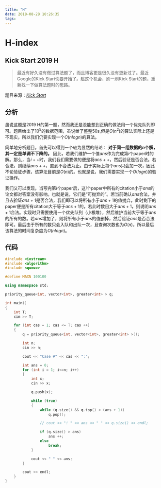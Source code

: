 ```yaml
---
title: "H"
date: 2018-08-28 10:26:35
tags: 
---
```


# H-index

## Kick Start 2019 H

> 最近有好久没有做过算法题了，而且博客更是很久没有更新过了。最近Google的Kick Start快要开始了。趁这个机会，刷一刷Kick Start的题，重新找一下做算法题时的思路。

<!--more-->

题目来源：[_Kick Start_](https://codingcompetitions.withgoogle.com/kickstart/round/0000000000050edd/00000000001a274e)

## 分析

虽说这题是2019 H的第一题，然而我还是没能想到正确的做法用一个优先队列即可。题目给出了$10^5$的数据范围，虽说给了整整$50$s,但是$O(n^2)$的算法实际上还是不现实，所以我们仍要实现一个$O(n log n)$的算法。

简单地分析题目，首先可以得到一个较为显然的结论： **对于同一组数据的$n$个解，其一定是单调不下降的。** 因此，若我们维护一个值$ans$作为完成第$i$个paper时的解。那么，当$i++$时，我们我们需要做的便是将$ans++$，然后验证是否合法。若合法，则继续$ans++$，直到不合法为止。由于实际上每个$ans$只会加一次，因此不论验证步骤，该算法目前是$O(n)$的。也就是说，我们需要实现一个$O(log n)$的验证操作。

我们又可以发现，当写完第$i$个paper后，这$i$个paper中所有的citation小于$ans$的论文都对答案没有影响。也就是说，它们是“可抛弃的”。若当前确认$ans$合法，并且去验证$ans+1$是否合法，我们即可以将所有小于$ans + 1$的值抛弃，此时剩下的paper便是所有citation大于等于$ans + 1$的，若此时数目大于$ans + 1$，则说明$ans + 1$合法。实现时只需要使用一个优先队列（小根堆），然后维护当前大于等于$ans$的所有的数。若$ans$增加了，则将所有小于$ans$的值删掉，然后验证$ans$是否合法即可。最后由于所有的数只会入队和出队一次，且查询次数也为$O(n)$，所以最后该算法的时间复杂度为$O(n log n)$。

## 代码

```C++
#include <iostream>
#include <algorithm>
#include <queue>

#define MAXN 100100

using namespace std;

priority_queue<int, vector<int>, greater<int> > q;

int main()
{
    int T;
    cin >> T;

    for (int cas = 1; cas <= T; cas ++)
    {
        q = priority_queue<int, vector<int>, greater<int> >();

        int n;
        cin >> n;

        cout << "Case #" << cas << ":";

        int ans = 0;
        for (int i = 1; i<=n; i++)
        {
            int x;
            cin >> x;

            q.push(x);

            while (true)
            {
                while (q.size() && q.top() < (ans + 1))
                    q.pop();

                // cout << "! " << ans << " " << q.size() << endl;

                if (q.size() > ans)
                    ans ++;
                else
                    break;
            }

            cout << " " << ans;
        }

        cout << endl;
    }
}
```